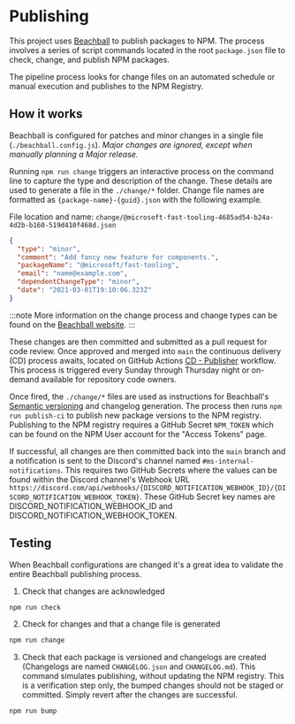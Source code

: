 # Publishing
This project uses [Beachball](https://microsoft.github.io/beachball/) to publish packages to NPM. The process involves a series of script commands located in the root `package.json` file to check, change, and publish NPM packages.

The pipeline process looks for change files on an automated schedule or manual execution and publishes to the NPM Registry.

## How it works
Beachball is configured for patches and minor changes in a single file (`./beachball.config.js`). _Major changes are ignored, except when manually planning a Major release._

Running `npm run change` triggers an interactive process on the command line to capture the type and description of the change. These details are used to generate a file in the `./change/*` folder. Change file names are formatted as `{package-name}-{guid}.json` with the following example.

File location and name: `change/@microsoft-fast-tooling-4685ad54-b24a-4d2b-b160-519d410f468d.json`
```json
{
  "type": "minor",
  "comment": "Add fancy new feature for components.",
  "packageName": "@microsoft/fast-tooling",
  "email": "name@example.com",
  "dependentChangeType": "minor",
  "date": "2021-03-01T19:10:06.323Z"
}
```
:::note
More information on the change process and change types can be found on the [Beachball website](https://microsoft.github.io/beachball/cli/change.html#change).
:::

These changes are then committed and submitted as a pull request for code review. Once approved and merged into `main` the continuous delivery (CD) process awaits, located on GitHub Actions [CD - Publisher](https://github.com/microsoft/fast-tooling/blob/main/.github/workflows/cd-publish.yml) workflow. This process is triggered every Sunday through Thursday night or on-demand available for repository code owners.

Once fired, the `./change/*` files are used as instructions for Beachball's [Semantic versioning](https://semver.org/) and changelog generation. The process then runs `npm run publish-ci` to publish new package versions to the NPM registry. Publishing to the NPM registry requires a GitHub Secret `NPM_TOKEN` which can be found on the NPM User account for the "Access Tokens" page.

If successful, all changes are then committed back into the `main` branch and a notification is sent to the Discord's channel named `#ms-internal-notifications`. This requires two GitHub Secrets where the values can be found within the Discord channel's Webhook URL `https://discord.com/api/webhooks/{DISCORD_NOTIFICATION_WEBHOOK_ID}/{DISCORD_NOTIFICATION_WEBHOOK_TOKEN}`. These GitHub Secret key names are DISCORD_NOTIFICATION_WEBHOOK_ID and DISCORD_NOTIFICATION_WEBHOOK_TOKEN.

## Testing
When Beachball configurations are changed it's a great idea to validate the entire Beachball publishing process.

1. Check that changes are acknowledged
```bash
npm run check
```

2. Check for changes and that a change file is generated
```bash
npm run change
```

3. Check that each package is versioned and changelogs are created (Changelogs are named `CHANGELOG.json` and `CHANGELOG.md`). This command simulates publishing, without updating the NPM registry. This is a verification step only, the bumped changes should not be staged or committed. Simply revert after the changes are successful.
```bash
npm run bump
```